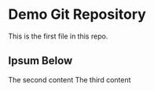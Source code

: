 # Demo Git Repository

This is the first file in this repo.

## Ipsum Below

The second content
The third content

